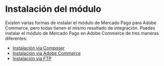 # Instalación del módulo

Existen varias formas de instalar el módulo de Mercado Pago para Adobe Commerce, pero todas tienen el mismo resultado de integración. Puedes instalar el módulo de Mercado Pago en Adobe Commerce de tres maneras diferentes:

* [Instalación via Composer](/developers/es/docs/adobe-commerce/installation/composer)
* [Instalación via Adobe Commerce](/developers/es/docs/adobe-commerce/installation/magento-marketplace)
* [Instalación via FTP](/developers/es/docs/adobe-commerce/installation/ftp)